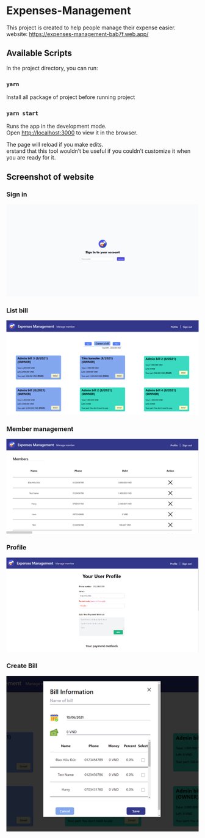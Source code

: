 # Expenses-Management

This project is created to help people manage their expense easier.\
website: https://expenses-management-bab7f.web.app/

## Available Scripts

In the project directory, you can run:

### `yarn`

Install all package of project before running project

### `yarn start`

Runs the app in the development mode.\
Open [http://localhost:3000](http://localhost:3000) to view it in the browser.

The page will reload if you make edits.\
erstand that this tool wouldn’t be useful if you couldn’t customize it when you are ready for it.

## Screenshot of website

### Sign in
![Sign in](https://github.com/kaizer7121/Expenses-Management/blob/master/web_img/SignIn.png)

### List bill
![List of bill](https://github.com/kaizer7121/Expenses-Management/blob/master/web_img/ListBill.png)

### Member management
![Member management](https://github.com/kaizer7121/Expenses-Management/blob/master/web_img/ManageMember.png)

### Profile
![Profile](https://github.com/kaizer7121/Expenses-Management/blob/master/web_img/Profile.png)

### Create Bill
![Bill Creation](https://github.com/kaizer7121/Expenses-Management/blob/master/web_img/BillCreation.png)
